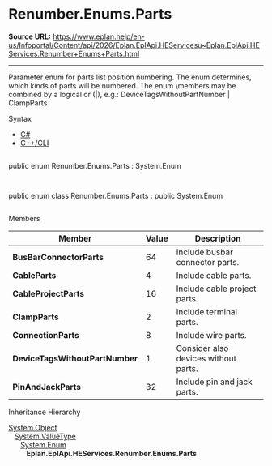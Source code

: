 # Renumber.Enums.Parts

**Source URL:** https://www.eplan.help/en-us/Infoportal/Content/api/2026/Eplan.EplApi.HEServicesu~Eplan.EplApi.HEServices.Renumber+Enums+Parts.html

---

Parameter enum for parts list position numbering. The enum determines, which kinds of parts will be numbered. The enum \members may be combined by a logical or (|), e.g.: DeviceTagsWithoutPartNumber | ClampParts

Syntax

- [C#](#i-syntax-CS)
- [C++/CLI](#i-syntax-CPP2005)

```
```
public enum Renumber.Enums.Parts : System.Enum
```
```

```
```
public enum class Renumber.Enums.Parts : public System.Enum
```
```

Members

| Member | Value | Description |
| --- | --- | --- |
| **BusBarConnectorParts** | 64 | Include busbar connector parts. |
| **CableParts** | 4 | Include cable parts. |
| **CableProjectParts** | 16 | Include cable project parts. |
| **ClampParts** | 2 | Include terminal parts. |
| **ConnectionParts** | 8 | Include wire parts. |
| **DeviceTagsWithoutPartNumber** | 1 | Consider also devices without parts. |
| **PinAndJackParts** | 32 | Include pin and jack parts. |

Inheritance Hierarchy

[System.Object](#)  
   [System.ValueType](#)  
      [System.Enum](#)  
         **Eplan.EplApi.HEServices.Renumber.Enums.Parts**
